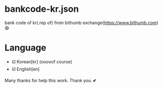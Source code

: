 # bankcode-kr.json
bank code of kr(.rep of) from bithumb exchange(https://www.bithumb.com) :smile:

# Language
 * ☑️ Korean[kr] (ooooof course)
 * ☑️ English[en]
 
Many thanks for help this work. Thank you. 💕

